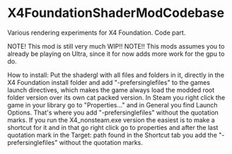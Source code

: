 # X4FoundationShaderModCodebase
Various rendering experiments for X4 Foundation. Code part.

NOTE! This mod is still very much WIP!!
NOTE!! This mods assumes you to already be playing on Ultra, since it for now adds more work for the gpu to do.

How to install:
Put the shadergl with all files and folders in it, directly in the X4 Foundation install folder and add "-prefersinglefiles" to the games launch directives, which makes the game always load the modded root folder version over its own cat packed version.
In Steam you right click the game in your library go to "Properties..." and in General you find Launch Options. That's where you add  "-prefersinglefiles"  without the quotation marks. If you run the X4_nonsteam.exe version the easiest is to make a shortcut for it and in that go right click go to properties and after the last quotation mark in the Target: path found in the Shortcut tab you add the "-prefersinglefiles"  without the quotation marks.


